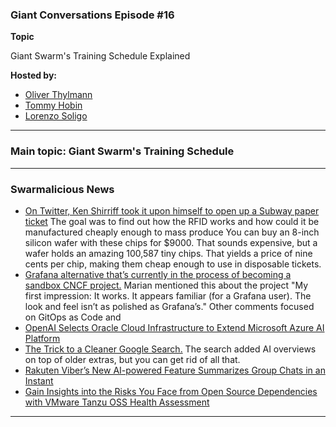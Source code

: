 ### Giant Conversations Episode #16

**Topic** 

Giant Swarm's Training Schedule Explained 

**Hosted by:** 

* [Oliver Thylmann](https://twitter.com/othylmann)
* [Tommy Hobin](https://twitter.com/tommyhobin)
* [Lorenzo Soligo](https://it.linkedin.com/in/lorenzo-soligo)

------------------------------------------------------------------------------------------------------------------------------
### Main topic: Giant Swarm's Training Schedule 



------------------------------------------------------------------------------------------------------------------------------

### Swarmalicious News 

- [On Twitter, Ken Shirriff took it upon himself to open up a Subway paper ticket](https://x.com/kenshirriff/status/1804907452808192346)
The goal was to find out how the RFID works and how could it be manufactured cheaply enough to mass produce
You can buy an 8-inch silicon wafer with these chips for $9000. That sounds expensive, but a wafer holds an amazing 100,587 tiny chips. That yields a price of nine cents per chip, making them cheap enough to use in disposable tickets.
- [Grafana alternative that’s currently in the process of becoming a sandbox CNCF project.](https://perses.dev/)
Marian mentioned this about the project "My first impression: It works. It appears familiar (for a Grafana user). The look and feel isn’t as polished as Grafana’s." Other comments focused on GitOps as Code and 
- [OpenAI Selects Oracle Cloud Infrastructure to Extend Microsoft Azure AI Platform](https://www.oracle.com/news/announcement/openai-selects-oracle-cloud-infrastructure-to-extend-microsoft-azure-ai-platform-2024-06-11/)
- [The Trick to a Cleaner Google Search.](https://spectrum.ieee.org/turn-off-ai-overview-google) The search added AI overviews on top of older extras, but you can get rid of all that.
- [Rakuten Viber’s New AI-powered Feature Summarizes Group Chats in an Instant](https://global.rakuten.com/corp/news/press/2024/0411_01.html)
- [Gain Insights into the Risks You Face from Open Source Dependencies with VMware Tanzu OSS Health Assessment](https://tanzu.vmware.com/content/blog/vmware-tanzu-open-source-software-health-assessment)

------------------------------------------------------------------------------------------------------------------------------
